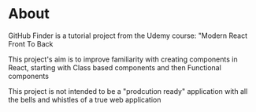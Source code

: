 # About

GitHub Finder is a tutorial project from the Udemy course: "Modern React Front To Back

This project's aim is to improve familiarity with creating components in React, starting with Class based components and then Functional components

This project is not intended to be a "prodcution ready" application with all the bells and whistles of a true web application
